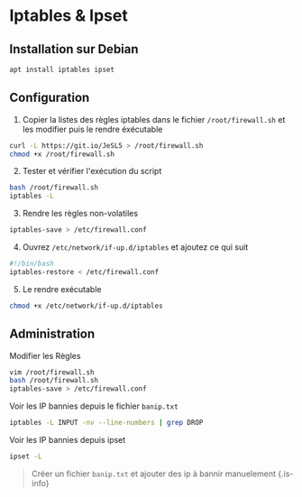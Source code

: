 # Iptables & Ipset

## Installation sur Debian
```bash
apt install iptables ipset
```

## Configuration
1. Copier la listes des règles iptables dans le fichier `/root/firewall.sh` et les modifier puis le rendre éxécutable
```bash
curl -L https://git.io/JeSL5 > /root/firewall.sh
chmod +x /root/firewall.sh
```
2. Tester et vérifier l'exécution du script
```bash
bash /root/firewall.sh
iptables -L
```

3. Rendre les règles non-volatiles
```bash
iptables-save > /etc/firewall.conf
```

4. Ouvrez `/etc/network/if-up.d/iptables` et ajoutez ce qui suit
```bash
#!/bin/bash
iptables-restore < /etc/firewall.conf
```

5. Le rendre exécutable
```bash
chmod +x /etc/network/if-up.d/iptables
```

## Administration
Modifier les Règles
```bash
vim /root/firewall.sh
bash /root/firewall.sh
iptables-save > /etc/firewall.conf
```

Voir les IP bannies depuis le fichier `banip.txt`
```bash
iptables -L INPUT -nv --line-numbers | grep DROP
```

Voir les IP bannies depuis ipset
```bash
ipset -L
```

> Créer un fichier `banip.txt` et ajouter des ip à bannir manuelement
{.is-info}
